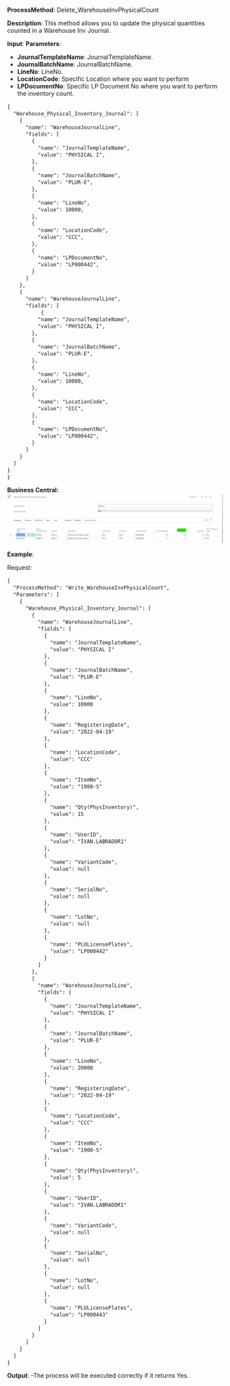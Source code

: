 **ProcessMethod**: Delete_WarehouseInvPhysicalCount

**Description**:
This method allows you to update the physical quantities counted in a Warehouse Inv Journal.

**Input**:
**Parameters**: 
-	**JournalTemplateName**: JournalTemplateName.
-	**JournalBatchName**: JournalBatchName.
-	**LineNo**: LineNo.
-	**LocationCode**: Specific Location where you want to perform 
-	**LPDocumentNo**: Specific LP Document No where you want to perform the inventory count.

```
{
  "Warehouse_Physical_Inventory_Journal": [
    {
      "name": "WarehouseJournalLine",
      "fields": [
        {
          "name": "JournalTemplateName",
          "value": "PHYSICAL I",
        },
        {
          "name": "JournalBatchName",
          "value": "PLUR-E",
        },
        {
          "name": "LineNo",
          "value": 10000,
        },
        {
          "name": "LocationCode",
          "value": "CCC",   
        }, 
        {
          "name": "LPDocumentNo",
          "value": "LP000442",      
        }
      ]
    },
    {
      "name": "WarehouseJournalLine",
      "fields": [
           {
          "name": "JournalTemplateName",
          "value": "PHYSICAL I",
        },
        {
          "name": "JournalBatchName",
          "value": "PLUR-E",
        },
        {
          "name": "LineNo",
          "value": 10000,
        },
        {
          "name": "LocationCode",
          "value": "CCC",   
        }, 
        {
          "name": "LPDocumentNo",
          "value": "LP000442",      
        }
      ]
    }
  ]
}
}
```

**Business Central:**
![image.png](/.attachments/image-0e6b23cc-9dc3-493e-87b7-b22b326de9e4.png)

**Example**:

Request:


```
{
  "ProcessMethod": "Write_WarehouseInvPhysicalCount",
  "Parameters": [
    {
      "Warehouse_Physical_Inventory_Journal": [
        {
          "name": "WarehouseJournalLine",
          "fields": [
            {
              "name": "JournalTemplateName",
              "value": "PHYSICAL I"
            },
            {
              "name": "JournalBatchName",
              "value": "PLUR-E"
            },
            {
              "name": "LineNo",
              "value": 10000
            },
            {
              "name": "RegisteringDate",
              "value": "2022-04-19"
            },
            {
              "name": "LocationCode",
              "value": "CCC"
            },
            {
              "name": "ItemNo",
              "value": "1900-S"
            },
            {
              "name": "Qty(PhysInventory)",
              "value": 15
            },
            {
              "name": "UserID",
              "value": "IVAN.LABRADOR1"
            },
            {
              "name": "VariantCode",
              "value": null
            },
            {
              "name": "SerialNo",
              "value": null
            },
            {
              "name": "LotNo",
              "value": null
            },
            {
              "name": "PLULicensePlates",
              "value": "LP000442"
            }
          ]
        },
        {
          "name": "WarehouseJournalLine",
          "fields": [
            {
              "name": "JournalTemplateName",
              "value": "PHYSICAL I"
            },
            {
              "name": "JournalBatchName",
              "value": "PLUR-E"
            },
            {
              "name": "LineNo",
              "value": 20000
            },
            {
              "name": "RegisteringDate",
              "value": "2022-04-19"
            },
            {
              "name": "LocationCode",
              "value": "CCC"
            },
            {
              "name": "ItemNo",
              "value": "1900-S"
            },
            {
              "name": "Qty(PhysInventory)",
              "value": 5
            },
            {
              "name": "UserID",
              "value": "IVAN.LABRADOR1"
            },
            {
              "name": "VariantCode",
              "value": null
            },
            {
              "name": "SerialNo",
              "value": null
            },
            {
              "name": "LotNo",
              "value": null
            },
            {
              "name": "PLULicensePlates",
              "value": "LP000443"
            }
          ]
        }
      ]
    }
  ]
}
```


**Output**: 
-The process will be executed correctly if it returns Yes.



